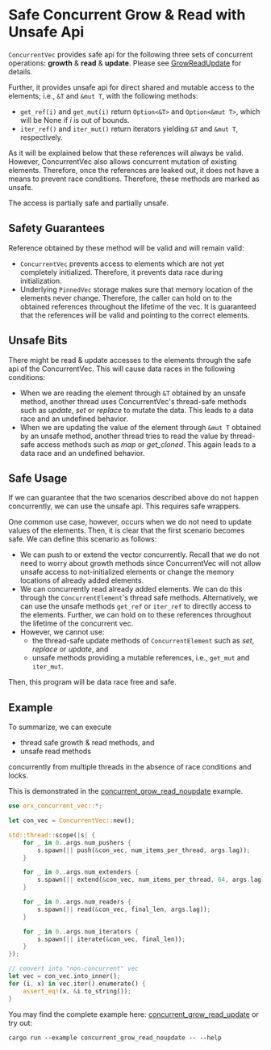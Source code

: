 # Safe Concurrent Grow & Read with Unsafe Api

`ConcurrentVec` provides safe api for the following three sets of concurrent operations: **growth** & **read** & **update**. Please see [GrowReadUpdate](https://github.com/orxfun/orx-concurrent-vec/blob/main/docs/GrowReadUpdate.md) for details.

Further, it provides unsafe api for direct shared and mutable access to the elements; i.e., `&T` and `&mut T`, with the following methods:

* `get_ref(i)` and `get_mut(i)` return `Option<&T>` and `Option<&mut T>`, which will be None if *i* is out of bounds.
* `iter_ref()` and `iter_mut()` return iterators yielding `&T` and `&mut T`, respectively.

As it will be explained below that these references will always be valid. However, ConcurrentVec also allows concurrent mutation of existing elements. Therefore, once the references are leaked out, it does not have a means to prevent race conditions. Therefore, these methods are marked as unsafe.

The access is partially safe and partially unsafe.

## Safety Guarantees

Reference obtained by these method will be valid and will remain valid:
* `ConcurrentVec` prevents access to elements which are not yet completely initialized. Therefore, it prevents data race during initialization.
* Underlying `PinnedVec` storage makes sure that memory location of the elements never change.
Therefore, the caller can hold on to the obtained references throughout the lifetime of the vec.
It is guaranteed that the references will be valid and pointing to the correct elements.

## Unsafe Bits

There might be read & update accesses to the elements through the safe api of the ConcurrentVec. This will cause data races in the following conditions:
* When we are reading the element through `&T` obtained by an unsafe method, another thread uses ConcurrentVec's thread-safe methods such as *update*, *set* or *replace* to mutate the data. This leads to a data race and an undefined behavior.
* When we are updating the value of the element through `&mut T` obtained by an unsafe method, another thread tries to read the value by thread-safe access methods such as *map* or *get_cloned*. This again leads to a data race and an undefined behavior.

## Safe Usage

If we can guarantee that the two scenarios described above do not happen concurrently, we can use the unsafe api. This requires safe wrappers.

One common use case, however, occurs when we do not need to update values of the elements. Then, it is clear that the first scenario becomes safe. We can define this scenario as follows:
* We can push to or extend the vector concurrently. Recall that we do not need to worry about growth methods since ConcurrentVec will not allow unsafe access to not-initialized elements or change the memory locations of already added elements.
* We can concurrently read already added elements. We can do this through the `ConcurrentElement`'s thread safe methods. Alternatively, we can use the unsafe methods `get_ref` or `iter_ref` to directly access to the elements. Further, we can hold on to these references throughout the lifetime of the concurrent vec.
* However, we cannot use:
  * the thread-safe update methods of `ConcurrentElement` such as *set*, *replace* or *update*, and
  * unsafe methods providing a mutable references, i.e., `get_mut` and `iter_mut`.

Then, this program will be data race free and safe.

## Example

To summarize, we can execute
* thread safe growth & read methods, and
* unsafe read methods

concurrently from multiple threads in the absence of race conditions and locks. 

This is demonstrated in the [concurrent_grow_read_noupdate](https://github.com/orxfun/orx-concurrent-vec/blob/main/examples/concurrent_grow_read_noupdate.rs) example.

```rust ignore
use orx_concurrent_vec::*;

let con_vec = ConcurrentVec::new();

std::thread::scope(|s| {
    for _ in 0..args.num_pushers {
        s.spawn(|| push(&con_vec, num_items_per_thread, args.lag));
    }

    for _ in 0..args.num_extenders {
        s.spawn(|| extend(&con_vec, num_items_per_thread, 64, args.lag));
    }

    for _ in 0..args.num_readers {
        s.spawn(|| read(&con_vec, final_len, args.lag));
    }

    for _ in 0..args.num_iterators {
        s.spawn(|| iterate(&con_vec, final_len));
    }
});

// convert into "non-concurrent" vec
let vec = con_vec.into_inner();
for (i, x) in vec.iter().enumerate() {
    assert_eq!(x, &i.to_string());
}
```

You may find the complete example here: [concurrent_grow_read_update](https://github.com/orxfun/orx-concurrent-vec/blob/main/examples/concurrent_grow_read_update.rs) or try out:

```
cargo run --example concurrent_grow_read_noupdate -- --help
```


